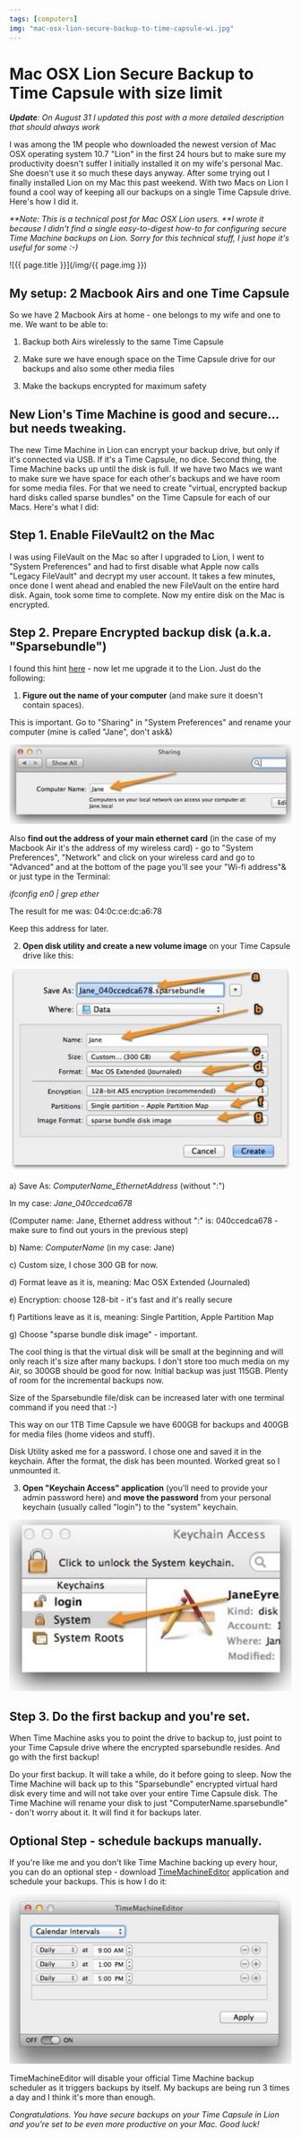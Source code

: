 ```yaml
---
tags: [computers]
img: "mac-osx-lion-secure-backup-to-time-capsule-wi.jpg"
---
```


# Mac OSX Lion Secure Backup to Time Capsule with size limit


_**Update**: On August 31 I updated this post with a more detailed description that should always work_

I was among the 1M people who downloaded the newest version of Mac OSX operating system 10.7 "Lion" in the first 24 hours but to make sure my productivity doesn't suffer I initially installed it on my wife's personal Mac. She doesn't use it so much these days anyway. After some trying out I finally installed Lion on my Mac this past weekend. With two Macs on Lion I found a cool way of keeping all our backups on a single Time Capsule drive. Here's how I did it.

_**Note: This is a technical post for Mac OSX Lion users. **I wrote it because I didn't find a single easy-to-digest how-to for configuring secure Time Machine backups on Lion. Sorry for this technical stuff, I just hope it's useful for some :-)_

<!--More-->

![{{ page.title }}](/img/{{ page.img }})

## My setup: 2 Macbook Airs and one Time Capsule

So we have 2 Macbook Airs at home - one belongs to my wife and one to me. We want to be able to:

1) Backup both Airs wirelessly to the same Time Capsule

2) Make sure we have enough space on the Time Capsule drive for our backups and also some other media files

3) Make the backups encrypted for maximum safety

## New Lion's Time Machine is good and secure... but needs tweaking.

The new Time Machine in Lion can encrypt your backup drive, but only if it's connected via USB. If it's a Time Capsule, no dice. Second thing, the Time Machine backs up until the disk is full. If we have two Macs we want to make sure we have space for each other's backups and we have room for some media files. For that we need to create "virtual, encrypted backup hard disks called sparse bundles" on the Time Capsule for each of our Macs. Here's what I did:

## Step 1. Enable FileVault2 on the Mac

I was using FileVault on the Mac so after I upgraded to Lion, I went to "System Preferences" and had to first disable what Apple now calls "Legacy FileVault" and decrypt my user account. It takes a few minutes, once done I went ahead and enabled the new FileVault on the entire hard disk. Again, took some time to complete. Now my entire disk on the Mac is encrypted.

## Step 2. Prepare Encrypted backup disk (a.k.a. "Sparsebundle")

I found this hint [here](http://hints.macworld.com/article.php?story=20080519051720677) - now let me upgrade it to the Lion. Just do the following:

1. **Figure out the name of your computer** (and make sure it doesn't contain spaces).

This is important. Go to "Sharing" in "System Preferences" and rename your computer (mine is called "Jane", don't ask&)

![{{ page.title }} 2](/img/mac-osx-lion-secure-backup-to-time-capsule-wi-2.jpg)

Also **find out the address of your main ethernet card** (in the case of my Macbook Air it's the address of my wireless card) - go to "System Preferences", "Network" and click on your wireless card and go to "Advanced" and at the bottom of the page you'll see your "Wi-fi address"& or just type in the Terminal:

_ifconfig en0 | grep ether_

The result for me was: 04:0c:ce:dc:a6:78

Keep this address for later.

2. **Open disk utility and create a new volume image** on your Time Capsule drive like this:

![{{ page.title }} 3](/img/mac-osx-lion-secure-backup-to-time-capsule-wi-3.jpg)

a) Save As: _ComputerName_EthernetAddress_ (without ":")

In my case: _Jane_040ccedca678_

(Computer name: Jane, Ethernet address without ":" is: 040ccedca678 - make sure to find out yours in the previous step)

b) Name: _ComputerName_ (in my case: Jane)

c) Custom size, I chose 300 GB for now.

d) Format leave as it is, meaning: Mac OSX Extended (Journaled)

e) Encryption: choose 128-bit - it's fast and it's really secure

f) Partitions leave as it is, meaning: Single Partition, Apple Partition Map

g) Choose "sparse bundle disk image" - important.

The cool thing is that the virtual disk will be small at the beginning and will only reach it's size after many backups. I don't store too much media on my Air, so 300GB should be good for now. Initial backup was just 115GB. Plenty of room for the incremental backups now.

Size of the Sparsebundle file/disk can be increased later with one terminal command if you need that :-)

This way on our 1TB Time Capsule we have 600GB for backups and 400GB for media files (home videos and stuff).

Disk Utility asked me for a password. I chose one and saved it in the keychain. After the format, the disk has been mounted. Worked great so I unmounted it.

3. **Open "Keychain Access" application** (you'll need to provide your admin password here) and **move the password** from your personal keychain (usually called "login") to the "system" keychain.

![{{ page.title }} 4](/img/mac-osx-lion-secure-backup-to-time-capsule-wi-4.jpg)

## Step 3. Do the first backup and you're set.

When Time Machine asks you to point the drive to backup to, just point to your Time Capsule drive where the encrypted sparsebundle resides. And go with the first backup!

Do your first backup. It will take a while, do it before going to sleep. Now the Time Machine will back up to this "Sparsebundle" encrypted virtual hard disk every time and will not take over your entire Time Capsule disk. The Time Machine will rename your disk to just "ComputerName.sparsebundle" - don't worry about it. It will find it for backups later.

## Optional Step - schedule backups manually.

If you're like me and you don't like Time Machine backing up every hour, you can do an optional step - download [TimeMachineEditor](http://timesoftware.free.fr/timemachineeditor/) application and schedule your backups. This is how I do it:

![{{ page.title }} 5](/img/mac-osx-lion-secure-backup-to-time-capsule-wi-5.jpg)

TimeMachineEditor will disable your official Time Machine backup scheduler as it triggers backups by itself. My backups are being run 3 times a day and I think it's more than enough.

_Congratulations. You have secure backups on your Time Capsule in Lion and you're set to be even more productive on your Mac. Good luck!_


[n]: https://michael.gratis/nozbe